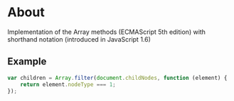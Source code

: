 About
===
Implementation of the Array methods (ECMAScript 5th edition) with shorthand notation (introduced in JavaScript 1.6)

Example
---

```javascript
var children = Array.filter(document.childNodes, function (element) {
	return element.nodeType === 1;
});
```
